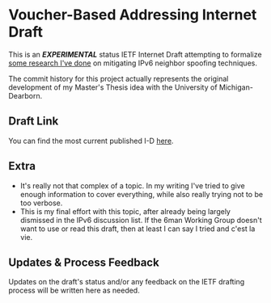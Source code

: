 # Voucher-Based Addressing Internet Draft
This is an ***EXPERIMENTAL*** status IETF Internet Draft attempting to formalize [some research I've done](https://doi.org/10.3390/network4030016) on mitigating IPv6 neighbor spoofing techniques.

The commit history for this project actually represents the original development of my Master's Thesis idea with the University of Michigan-Dearborn.


## Draft Link
You can find the most current published I-D [here](https://xmit.xyz/).


## Extra
- It's really not that complex of a topic. In my writing I've tried to give enough information to cover everything, while also really trying not to be too verbose.
- This is my final effort with this topic, after already being largely dismissed in the IPv6 discussion list. If the 6man Working Group doesn't want to use or read this draft, then at least I can say I tried and c'est la vie.


## Updates & Process Feedback
Updates on the draft's status and/or any feedback on the IETF drafting process will be written here as needed.
